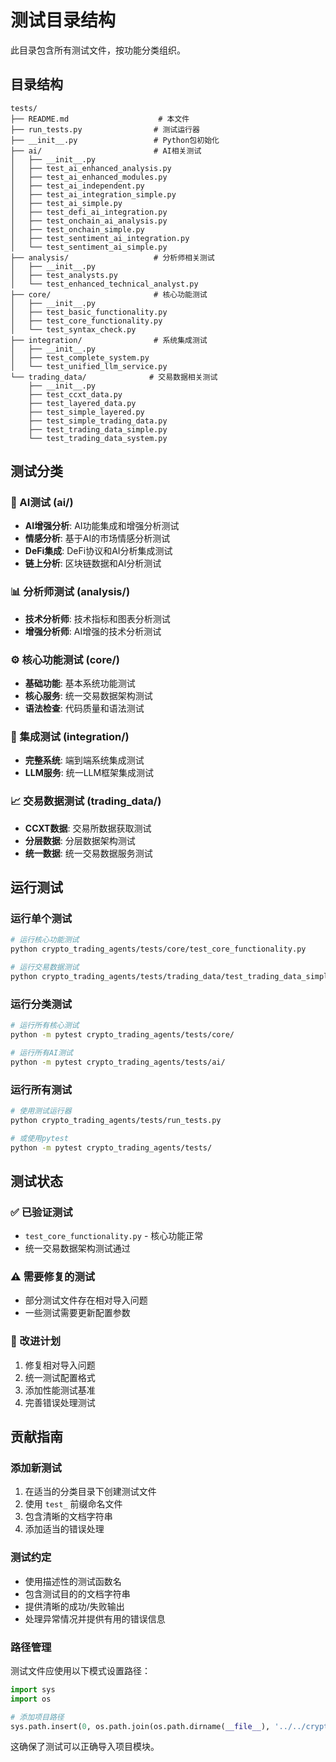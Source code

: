 # 测试目录结构

此目录包含所有测试文件，按功能分类组织。

## 目录结构

```
tests/
├── README.md                    # 本文件
├── run_tests.py                # 测试运行器
├── __init__.py                 # Python包初始化
├── ai/                         # AI相关测试
│   ├── __init__.py
│   ├── test_ai_enhanced_analysis.py
│   ├── test_ai_enhanced_modules.py
│   ├── test_ai_independent.py
│   ├── test_ai_integration_simple.py
│   ├── test_ai_simple.py
│   ├── test_defi_ai_integration.py
│   ├── test_onchain_ai_analysis.py
│   ├── test_onchain_simple.py
│   ├── test_sentiment_ai_integration.py
│   └── test_sentiment_ai_simple.py
├── analysis/                   # 分析师相关测试
│   ├── __init__.py
│   ├── test_analysts.py
│   └── test_enhanced_technical_analyst.py
├── core/                       # 核心功能测试
│   ├── __init__.py
│   ├── test_basic_functionality.py
│   ├── test_core_functionality.py
│   └── test_syntax_check.py
├── integration/                # 系统集成测试
│   ├── __init__.py
│   ├── test_complete_system.py
│   └── test_unified_llm_service.py
└── trading_data/              # 交易数据相关测试
    ├── __init__.py
    ├── test_ccxt_data.py
    ├── test_layered_data.py
    ├── test_simple_layered.py
    ├── test_simple_trading_data.py
    ├── test_trading_data_simple.py
    └── test_trading_data_system.py
```

## 测试分类

### 🤖 AI测试 (ai/)
- **AI增强分析**: AI功能集成和增强分析测试
- **情感分析**: 基于AI的市场情感分析测试
- **DeFi集成**: DeFi协议和AI分析集成测试
- **链上分析**: 区块链数据和AI分析测试

### 📊 分析师测试 (analysis/)
- **技术分析师**: 技术指标和图表分析测试
- **增强分析师**: AI增强的技术分析测试

### ⚙️ 核心功能测试 (core/)
- **基础功能**: 基本系统功能测试
- **核心服务**: 统一交易数据架构测试
- **语法检查**: 代码质量和语法测试

### 🔗 集成测试 (integration/)
- **完整系统**: 端到端系统集成测试
- **LLM服务**: 统一LLM框架集成测试

### 📈 交易数据测试 (trading_data/)
- **CCXT数据**: 交易所数据获取测试
- **分层数据**: 分层数据架构测试
- **统一数据**: 统一交易数据服务测试

## 运行测试

### 运行单个测试
```bash
# 运行核心功能测试
python crypto_trading_agents/tests/core/test_core_functionality.py

# 运行交易数据测试
python crypto_trading_agents/tests/trading_data/test_trading_data_simple.py
```

### 运行分类测试
```bash
# 运行所有核心测试
python -m pytest crypto_trading_agents/tests/core/

# 运行所有AI测试
python -m pytest crypto_trading_agents/tests/ai/
```

### 运行所有测试
```bash
# 使用测试运行器
python crypto_trading_agents/tests/run_tests.py

# 或使用pytest
python -m pytest crypto_trading_agents/tests/
```

## 测试状态

### ✅ 已验证测试
- `test_core_functionality.py` - 核心功能正常
- 统一交易数据架构测试通过

### ⚠️ 需要修复的测试
- 部分测试文件存在相对导入问题
- 一些测试需要更新配置参数

### 🔧 改进计划
1. 修复相对导入问题
2. 统一测试配置格式
3. 添加性能测试基准
4. 完善错误处理测试

## 贡献指南

### 添加新测试
1. 在适当的分类目录下创建测试文件
2. 使用 `test_` 前缀命名文件
3. 包含清晰的文档字符串
4. 添加适当的错误处理

### 测试约定
- 使用描述性的测试函数名
- 包含测试目的的文档字符串
- 提供清晰的成功/失败输出
- 处理异常情况并提供有用的错误信息

### 路径管理
测试文件应使用以下模式设置路径：
```python
import sys
import os

# 添加项目路径
sys.path.insert(0, os.path.join(os.path.dirname(__file__), '../../crypto_trading_agents'))
```

这确保了测试可以正确导入项目模块。
